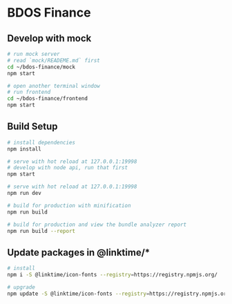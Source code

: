 # BDOS Finance

## Develop with mock
``` bash
# run mock server
# read `mock/READEME.md` first
cd ~/bdos-finance/mock
npm start

# open another terminal window
# run frontend
cd ~/bdos-finance/frontend
npm start
```

## Build Setup

``` bash
# install dependencies
npm install

# serve with hot reload at 127.0.0.1:19998
# develop with node api, run that first
npm start

# serve with hot reload at 127.0.0.1:19998
npm run dev

# build for production with minification
npm run build

# build for production and view the bundle analyzer report
npm run build --report
```

## Update packages in @linktime/*

``` bash
# install
npm i -S @linktime/icon-fonts --registry=https://registry.npmjs.org/

# upgrade
npm update -S @linktime/icon-fonts --registry=https://registry.npmjs.org/
```
